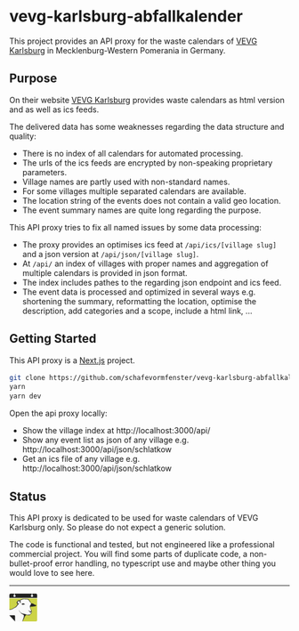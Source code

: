 # vevg-karlsburg-abfallkalender

This project provides an API proxy for the waste calendars of
[VEVG Karlsburg](https://www.vevg-karlsburg.de/) in Mecklenburg-Western Pomerania in Germany.

## Purpose

On their website [VEVG Karlsburg](https://www.vevg-karlsburg.de/) provides waste calendars as html
version and as well as ics feeds.

The delivered data has some weaknesses regarding the data structure and quality:

- There is no index of all calendars for automated processing.
- The urls of the ics feeds are encrypted by non-speaking proprietary parameters.
- Village names are partly used with non-standard names.
- For some villages multiple separated calendars are available.
- The location string of the events does not contain a valid geo location.
- The event summary names are quite long regarding the purpose.

This API proxy tries to fix all named issues by some data processing:

- The proxy provides an optimises ics feed at `/api/ics/[village slug]` and a json version at
  `/api/json/[village slug]`.
- At `/api/` an index of villages with proper names and aggregation of multiple calendars is
  provided in json format.
- The index includes pathes to the regarding json endpoint and ics feed.
- The event data is processed and optimized in several ways e.g. shortening the summary,
  reformatting the location, optimise the description, add categories and a scope, include a html
  link, ...

## Getting Started

This API proxy is a [Next.js](https://nextjs.org/) project.

```bash
git clone https://github.com/schafevormfenster/vevg-karlsburg-abfallkalender.git
yarn
yarn dev
```

Open the api proxy locally:

- Show the village index at http://localhost:3000/api/
- Show any event list as json of any village e.g. http://localhost:3000/api/json/schlatkow
- Get an ics file of any village e.g. http://localhost:3000/api/json/schlatkow

## Status

This API proxy is dedicated to be used for waste calendars of VEVG Karlsburg only. So please do not
expect a generic solution.

The code is functional and tested, but not engineered like a professional commercial project. You
will find some parts of duplicate code, a non-bullet-proof error handling, no typescript use and maybe other
thing you would love to see here.

---

<a href="https://www.schafe-vorm-fenster.org/"><img src="docs/schafe-vorm-fenster_logo.svg" width="50" alt="Schafe vorm Fenster UG"/></a>
